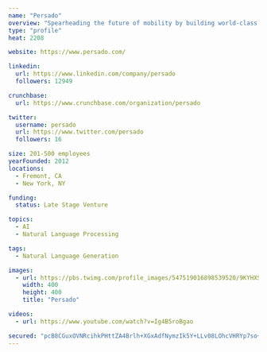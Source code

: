```yaml
---
name: "Persado"
overview: "Spearheading the future of mobility by building world-class autonomous driving technology - safely, reliably, and at scale"
type: "profile"
heat: 2208

website: https://www.persado.com/

linkedin:
  url: https://www.linkedin.com/company/persado
  followers: 12949

crunchbase:
  url: https://www.crunchbase.com/organization/persado

twitter:
  username: persado
  url: https://www.twitter.com/persado
  followers: 16

size: 201-500 employees
yearFounded: 2012
locations:
  - Fremont, CA
  - New York, NY

funding:
  status: Late Stage Venture

topics:
  - AI
  - Natural Language Processing

tags:
  - Natural Language Generation

images:
  - url: https://pbs.twimg.com/profile_images/547519016898539520/9KYHXSiD_400x400.png
    width: 400
    height: 400
    title: "Persado"

videos:
  - url: https://www.youtube.com/watch?v=Ig4B5roBgao

secured: "pcB8CGuxOVNRcihkPHttZA4Brlh+XGxAdfNymzIk5Y+LLv08LOhcVHRYp7so+rudSW4GLoQP7kmaJXCHQ0vNv2A+Zjs4zf/BX/77jZkMh6jY/NP3iCEKewl1LzfV9q/387/XpioB2NKkdTqLJgOO0TnzXChsbVhlC2lr5OyqPxFVHeyJIUBIXCzYfnhG/x+/3EgsJgubXn7Vw6Ugh13ZYLuPKhWtsdCYy21r9H8jr6DKoH2+/UXyo5P+MIQR67Mna12XT7/Hoi40iTdtguHdwAZnM46PVi+FUxjWZNlVwgmd0J8nKDBTSUZwNiHCTTGl;qC5iDEgDBwthb+WN8+E+Cg=="
---
```


